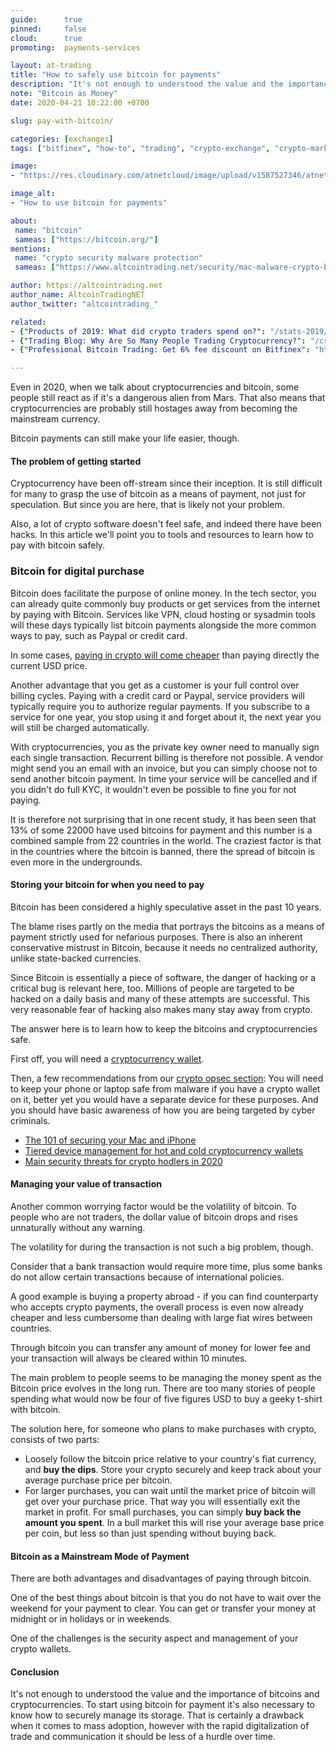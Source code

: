 ```yaml
---
guide:      true
pinned:     false
cloud:      true
promoting:  payments-services

layout: at-trading
title: "How to safely use bitcoin for payments"
description: "It's not enough to understood the value and the importance of bitcoins and cryptocurrencies. To start using bitcoin for payment it's also necessary to know how to securely manage its storage."
note: "Bitcoin as Money"
date: 2020-04-21 10:22:00 +0700

slug: pay-with-bitcoin/

categories: [exchanges]
tags: ["bitfinex", "how-to", "trading", "crypto-exchange", "crypto-market", "security"]

image:
- "https://res.cloudinary.com/atnetcloud/image/upload/v1587527346/atnet/blog_trading/pay-with-btc_ku4see.jpg"

image_alt:
- "How to use bitcoin for payments"

about:
 name: "bitcoin"
 sameas: ["https://bitcoin.org/"]
mentions:
 name: "crypto security malware protection"
 sameas: ["https://www.altcointrading.net/security/mac-malware-crypto-basic-protection/"]

author: https://altcointrading.net
author_name: AltcoinTradingNET
author_twitter: "altcointrading_"

related:
- {"Products of 2019: What did crypto traders spend on?": "/stats-2019/"}
- {"Trading Blog: Why Are So Many People Trading Cryptocurrency?": "/crypto-trading-growth/"}
- {"Professional Bitcoin Trading: Get 6% fee discount on Bitfinex": "http://bit.ly/the-cat-mouse-game"}

---
```


Even in 2020, when we talk about cryptocurrencies and bitcoin, some people still react as if it's a dangerous alien from Mars. That also means that cryptocurrencies are probably still hostages away from becoming the mainstream currency.

Bitcoin payments can still make your life easier, though.

#### The problem of getting started

Cryptocurrency have been off-stream since their inception. It is still difficult for many to grasp the use of bitcoin as a means of payment, not just for speculation. But since you are here, that is likely not your problem.

Also, a lot of crypto software doesn't feel safe, and indeed there have been hacks. In this article we'll point you to tools and resources to learn how to pay with bitcoin safely.

### Bitcoin for digital purchase

Bitcoin does facilitate the purpose of online money. In the tech sector, you can already quite commonly buy products or get services from the internet by paying with Bitcoin. Services like VPN, cloud hosting or sysadmin tools will these days typically list bitcoin payments alongside the more common ways to pay, such as Paypal or credit card.

In some cases, [paying in crypto will come cheaper](http://bit.ly/39Uy3Th) than paying directly the current USD price.

Another advantage that you get as a customer is your full control over billing cycles. Paying with a credit card or Paypal, service providers will typically require you to authorize regular payments. If you subscribe to a service for one year, you stop using it and forget about it, the next year you will still be charged automatically.

With cryptocurrencies, you as the private key owner need to manually sign each single transaction. Recurrent billing is therefore not possible. A vendor might send you an email with an invoice, but you can simply choose not to send another bitcoin payment. In time your service will be cancelled and if you didn't do full KYC, it wouldn't even be possible to fine you for not paying.

It is therefore not surprising that in one recent study, it has been seen that 13% of some 22000 have used bitcoins for payment and this number is a combined sample from 22 countries in the world. The craziest factor is that in the countries where the bitcoin is banned, there the spread of bitcoin is even more in the undergrounds.

#### Storing your bitcoin for when you need to pay

Bitcoin has been considered a highly speculative asset in the past 10 years.

The blame rises partly on the media that portrays the bitcoins as a means of payment strictly used for nefarious purposes. There is also an inherent conservative mistrust in Bitcoin, because it needs no centralized authority, unlike state-backed currencies.

Since Bitcoin is essentially a piece of software, the danger of hacking or a critical bug is relevant here, too. Millions of people are targeted to be hacked on a daily basis and many of these attempts are successful. This very reasonable fear of hacking also makes many stay away from crypto.

The answer here is to learn how to keep the bitcoins and cryptocurrencies safe.

First off, you will need a [cryptocurrency wallet](/crypto-storage-for-traders/).

Then, a few recommendations from our [crypto opsec section](https://www.altcointrading.net/security/): You will need to keep your phone or laptop safe from malware if you have a crypto wallet on it, better yet you would have a separate device for these purposes. And you should have basic awareness of how you are being targeted by cyber criminals.

* [The 101 of securing your Mac and iPhone](https://www.altcointrading.net/security/mac-malware-crypto-basic-protection/)
* [Tiered device management for hot and cold cryptocurrency wallets](https://www.altcointrading.net/security/device-management/)
* [Main security threats for crypto hodlers in 2020](https://www.altcointrading.net/security/threats-cryptotraders-2020/)

#### Managing your value of transaction

Another common worrying factor would be the volatility of bitcoin. To people who are not traders, the dollar value of bitcoin drops and rises unnaturally without any warning.

The volatility for during the transaction is not such a big problem, though.

Consider that a bank transaction would require more time, plus some banks do not allow certain transactions because of international policies.

A good example is buying a property abroad - if you can find counterparty who accepts crypto payments, the overall process is even now already cheaper and less cumbersome than dealing with large fiat wires between countries.

Through bitcoin you can transfer any amount of money for lower fee and your transaction will always be cleared within 10 minutes.

The main problem to people seems to be managing the money spent as the Bitcoin price evolves in the long run. There are too many stories of people spending what would now be four of five figures USD to buy a geeky t-shirt with bitcoin.

The solution here, for someone who plans to make purchases with crypto, consists of two parts:

* Loosely follow the bitcoin price relative to your country's fiat currency, and **buy the dips**. Store your crypto securely and keep track about your average purchase price per bitcoin.
* For larger purchases, you can wait until the market price of bitcoin will get over your purchase price. That way you will essentially exit the market in profit. For small purchases, you can simply **buy back the amount you spent**. In a bull market this will rise your average base price per coin, but less so than just spending without buying back.

#### Bitcoin as a Mainstream Mode of Payment

There are both advantages and disadvantages of paying through bitcoin.

One of the best things about bitcoin is that you do not have to wait over the weekend for your payment to clear. You can get or transfer your money at midnight or in holidays or in weekends.

One of the challenges is the security aspect and management of your crypto wallets.

#### Conclusion

It's not enough to understood the value and the importance of bitcoins and cryptocurrencies. To start using bitcoin for payment it's also necessary to know how to securely manage its storage. That is certainly a drawback when it comes to mass adoption, however with the rapid digitalization of trade and communication it should be less of a hurdle over time.
